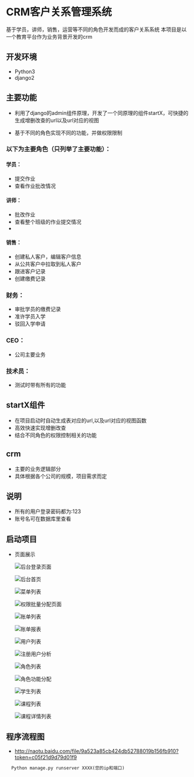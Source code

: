 # CRM客户关系管理系统

基于学员，讲师，销售，运营等不同的角色开发而成的客户关系系统
本项目是以一个教育平台作为业务背景开发的crm


## 开发环境

* Python3
* django2


## 主要功能

* 利用了django的admin组件原理，开发了一个同原理的组件startX，可快捷的生成增删改查的url以及url对应的视图

* 基于不同的角色实现不同的功能，并做权限限制

###  以下为主要角色（只列举了主要功能）：
 ####  学员：
   * 提交作业
   * 查看作业批改情况

#### 讲师：
  * 批改作业
  * 查看整个班级的作业提交情况
  * 

#### 销售：

* 创建私人客户，编辑客户信息
* 从公共客户中拉取到私人客户
* 跟进客户记录
* 创建缴费记录

### 财务：

* 审批学员的缴费记录
* 准许学员入学
* 驳回入学申请

### CEO：

* 公司主要业务
 
### 技术员：

* 测试时带有所有的功能

## startX组件

* 在项目启动时自动生成表对应的url,以及url对应的视图函数
* 高效快速实现增删改查
* 结合不同角色的权限控制相关的功能

## crm

* 主要的业务逻辑部分
* 具体根据各个公司的规模，项目需求而定

## 说明

* 所有的用户登录密码都为:123
* 账号名可在数据库里查看

## 启动项目

* 页面展示

	![后台登录页面](https://raw.githubusercontent.com/yang-va/pictures/master/19.png)
    
    ![后台首页](https://raw.githubusercontent.com/yang-va/pictures/master/20.png)
    
    ![菜单列表](https://raw.githubusercontent.com/yang-va/pictures/master/21.png)
    
    ![权限批量分配页面](https://raw.githubusercontent.com/yang-va/pictures/master/22.png)
    
    ![账单列表](https://raw.githubusercontent.com/yang-va/pictures/master/23.png)
    
    ![账单报表](https://raw.githubusercontent.com/yang-va/pictures/master/24.png)
    
    ![用户列表](https://raw.githubusercontent.com/yang-va/pictures/master/25.png)
    
    ![注册用户分析](https://raw.githubusercontent.com/yang-va/pictures/master/26.png)
    
    ![角色列表](https://raw.githubusercontent.com/yang-va/pictures/master/27.png)
    
    ![角色功能分配](https://raw.githubusercontent.com/yang-va/pictures/master/28.png)
    
    ![学生列表](https://raw.githubusercontent.com/yang-va/pictures/master/29.png)
    
    ![课程列表](https://raw.githubusercontent.com/yang-va/pictures/master/30.png)
    
    ![课程详情列表](https://raw.githubusercontent.com/yang-va/pictures/master/31.png)

## 程序流程图

* http://naotu.baidu.com/file/9a523a85cb424db52788019b156fb910?token=c05f21d9d79d01f9

```python
  Python manage.py runserver XXXX(您的ip和端口)
```



